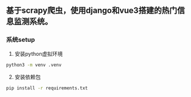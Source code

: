 ## 基于scrapy爬虫，使用django和vue3搭建的热门信息监测系统。

### 系统setup
1. 安装python虚拟环境
```sh
python3 -m venv .venv
```
2. 安装依赖包
```sh
pip install -r requirements.txt
```

